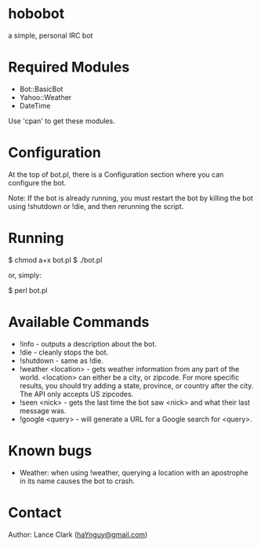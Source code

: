 hobobot
=======

a simple, personal IRC bot

Required Modules
================
- Bot::BasicBot
- Yahoo::Weather
- DateTime

Use 'cpan' to get these modules.


Configuration
=============

At the top of bot.pl, there is a Configuration section where you can configure the
bot.

Note: If the bot is already running, you must restart the bot by killing the bot
using !shutdown or !die, and then rerunning the script.


Running
=======

$ chmod a+x bot.pl
$ ./bot.pl

or, simply:

$ perl bot.pl


Available Commands
==================

- !info     - outputs a description about the bot.
- !die      - cleanly stops the bot.
- !shutdown - same as !die.
- !weather \<location\> - gets weather information from any part of the world. 
                      \<location\> can either be a city, or zipcode. For more specific results,
                      you should try adding a state, province, or country after the city.
                      The API only accepts US zipcodes.
- !seen \<nick\>    - gets the last time the bot saw \<nick\> and what their last message was.
- !google \<query\> - will generate a URL for a Google search for \<query\>.


Known bugs
==========

- Weather: when using !weather, querying a location with an apostrophe in its name
  causes the bot to crash.


Contact
=======

Author: Lance Clark (haYnguy@gmail.com)

